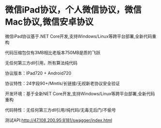 <h1>微信iPad协议，个人微信协议，微信Mac协议,微信安卓协议</h1>

微信iPad协议基于.NET Core开发,支持Windows/Linux等跨平台部署,全新代码重构

代码压缩包仅有3MB相比老版本750MB是质的飞跃

无任何第三方dll引用，所有算法纯代码

协议版本：IPad720 + Android720

协议特性：24字段90+/Mmtls/长链接/无视新老协议安全验证

开发环境：基于全新NET Core开发,支持Windows/Linux等跨平台部署,全新代码重构

代码特性：无任何第三方dll引用/纯代码/无毒无后门/不偷号

测试API:http://47.108.200.95:8181/swagger/index.html
